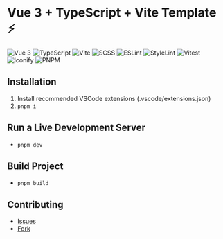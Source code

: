 # Vue 3 + TypeScript + Vite Template ⚡️

![Vue 3](https://img.shields.io/badge/vue_3-282C34.svg?style=for-the-badge&logo=vue.js)
![TypeScript](https://img.shields.io/badge/TypeScript-282C34.svg?style=for-the-badge&logo=typescript)
![Vite](https://img.shields.io/badge/vite-282C34.svg?style=for-the-badge&logo=vite)
![SCSS](https://img.shields.io/badge/SCSS-282C34.svg?style=for-the-badge&logo=sass)
![ESLint](https://img.shields.io/badge/ESLint-282C34.svg?style=for-the-badge&logo=eslint)
![StyleLint](https://img.shields.io/badge/StyleLint-282C34.svg?style=for-the-badge&logo=stylelint)
![Vitest](https://img.shields.io/badge/Vitest-282C34.svg?style=for-the-badge&logo=vitest)
![Iconify](https://img.shields.io/badge/Iconify-282C34.svg?style=for-the-badge&logo=iconify)
![PNPM](https://img.shields.io/badge/PNPM-282C34.svg?style=for-the-badge&logo=pnpm)

## Installation

1. Install recommended VSCode extensions (.vscode/extensions.json)
2. `pnpm i`

## Run a Live Development Server

- `pnpm dev`

## Build Project

- `pnpm build`

## Contributing

- [Issues](https://github.com/heptacode/vue-v3-template/issues)
- [Fork](https://github.com/heptacode/vue-v3-template/fork)
